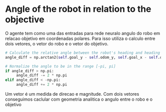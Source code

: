 # Angle of the robot in relation to the objective

O agente tem como uma das entradas para rede neuralo angulo do robo em relacao objetivo em coordenadas polares.
Para isso utiliza o calculo entre dois vetores, o vetor do robo e o vetor do objetivo.

```python
# Calculate the relative angle between the robot's heading and heading toward the goal
angle_diff = np.arctan2(self.goal_y - self.odom_y, self.goal_x - self.odom_x) - angle

# Normalize the angle to be in the range [-pi, pi]
if angle_diff > np.pi:
     angle_diff -= 2 * np.pi
elif angle_diff < -np.pi:
     angle_diff += 2 * np.pi
```

Um vetor é um medida de direcao e magnitude. Com dois vetores conseguimos caclular com geometria analitica o angulo entre o robo e o objetivo